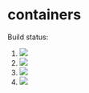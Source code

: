 # containers

Build status:

1. [![](https://github.com/StefanoFormicola/containers/workflows/tests-fibonacci/badge.svg)](https://github.com/StefanoFormicola/containers/actions?query=workflow%3Atests-fibonacci)
1. [![](https://github.com/StefanoFormicola/containers/workflows/tests-range/badge.svg)](https://github.com/StefanoFormicola/containers/actions?query=workflow%3Atests-range)
1. [![](https://github.com/StefanoFormicola/containers/workflows/tests-heap/badge.svg)](https://github.com/StefanoFormicola/containers/actions?query=workflow%3Atests-Heap)
1. [![](https://github.com/StefanoFormicola/containers/workflows/tests-BinaryTree/badge.svg)](https://github.com/StfeanoFormicola/containers/actions?query=workflow%3Atests-BinaryTree)
